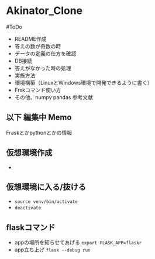 # Akinator_Clone

#ToDo
- README作成
- 答えの数が奇数の時
- データの定義の仕方を確認
- DB接続
- 答えがなかった時の処理
- 実施方法
- 環境構築（LinuxとWindows環境で開発できるように書く）
- Frskコマンド使い方
- その他、numpy pandas 参考文献

## 以下 編集中 Memo
Fraskとかpythonとかの情報

## 仮想環境作成
  -

## 仮想環境に入る/抜ける
  - ```source venv/bin/activate```
  - ```deactivate```

## flaskコマンド
  - appの場所を知らせてあげる  ```export FLASK_APP=flaskr```
  - app立ち上げ ```flask --debug run```
